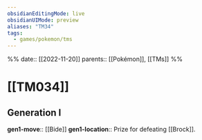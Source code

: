 ```yaml
---
obsidianEditingMode: live
obsidianUIMode: preview
aliases: "TM34"
tags:
  - games/pokemon/tms
---
```

%%
date:: [[2022-11-20]]
parents:: [[Pokémon]], [[TMs]]
%%

# [[TM034]]

## Generation I

**gen1-move**:: [[Bide]]
**gen1-location**:: Prize for defeating [[Brock]].